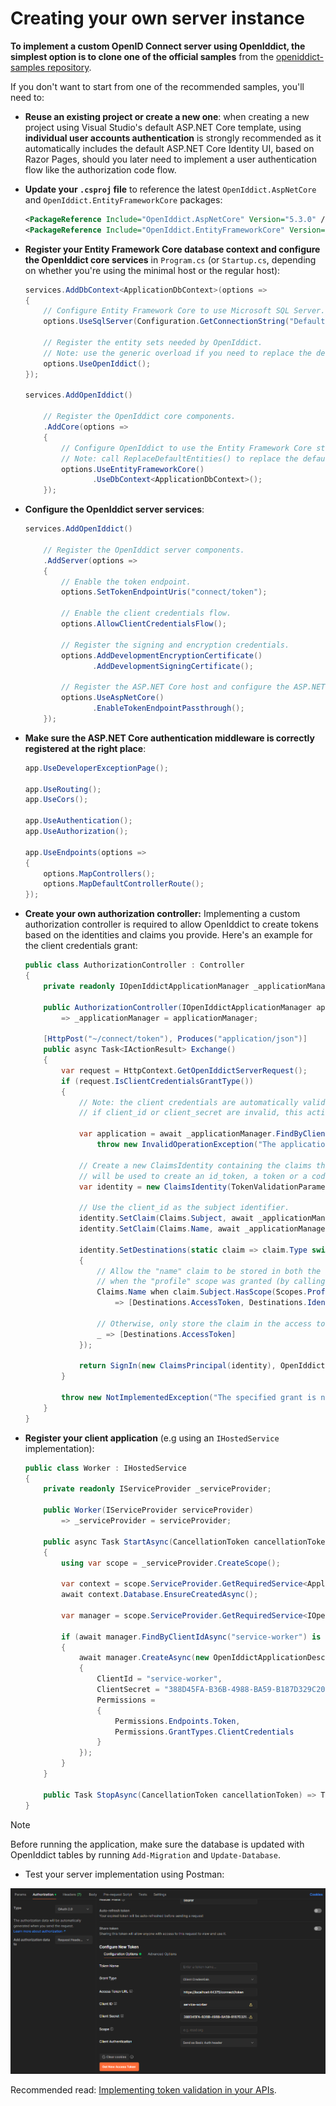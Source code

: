 # Creating your own server instance

**To implement a custom OpenID Connect server using OpenIddict, the simplest option is to clone one of the official samples**
from the [openiddict-samples repository](https://github.com/openiddict/openiddict-samples).

If you don't want to start from one of the recommended samples, you'll need to:

  - **Reuse an existing project or create a new one**: when creating a new project using Visual Studio's default ASP.NET Core template,
  using **individual user accounts authentication** is strongly recommended as it automatically includes the default ASP.NET Core Identity UI,
  based on Razor Pages, should you later need to implement a user authentication flow like the authorization code flow.

  - **Update your `.csproj` file** to reference the latest `OpenIddict.AspNetCore` and `OpenIddict.EntityFrameworkCore` packages:

    ```xml
    <PackageReference Include="OpenIddict.AspNetCore" Version="5.3.0" />
    <PackageReference Include="OpenIddict.EntityFrameworkCore" Version="5.3.0" />
    ```

  - **Register your Entity Framework Core database context and configure the OpenIddict core services** in `Program.cs`
  (or `Startup.cs`, depending on whether you're using the minimal host or the regular host):

    ```csharp
    services.AddDbContext<ApplicationDbContext>(options =>
    {
        // Configure Entity Framework Core to use Microsoft SQL Server.
        options.UseSqlServer(Configuration.GetConnectionString("DefaultConnection"));

        // Register the entity sets needed by OpenIddict.
        // Note: use the generic overload if you need to replace the default OpenIddict entities.
        options.UseOpenIddict();
    });

    services.AddOpenIddict()

        // Register the OpenIddict core components.
        .AddCore(options =>
        {
            // Configure OpenIddict to use the Entity Framework Core stores and models.
            // Note: call ReplaceDefaultEntities() to replace the default entities.
            options.UseEntityFrameworkCore()
                   .UseDbContext<ApplicationDbContext>();
        });
    ```

  - **Configure the OpenIddict server services**:

    ```csharp
    services.AddOpenIddict()

        // Register the OpenIddict server components.
        .AddServer(options =>
        {
            // Enable the token endpoint.
            options.SetTokenEndpointUris("connect/token");

            // Enable the client credentials flow.
            options.AllowClientCredentialsFlow();

            // Register the signing and encryption credentials.
            options.AddDevelopmentEncryptionCertificate()
                   .AddDevelopmentSigningCertificate();

            // Register the ASP.NET Core host and configure the ASP.NET Core options.
            options.UseAspNetCore()
                   .EnableTokenEndpointPassthrough();
        });
    ```

  - **Make sure the ASP.NET Core authentication middleware is correctly registered at the right place**:

    ```csharp
    app.UseDeveloperExceptionPage();

    app.UseRouting();
    app.UseCors();

    app.UseAuthentication();
    app.UseAuthorization();

    app.UseEndpoints(options =>
    {
        options.MapControllers();
        options.MapDefaultControllerRoute();
    });
    ```

  - **Create your own authorization controller:**
    Implementing a custom authorization controller is required to allow OpenIddict to create tokens based on the identities and claims you provide.
    Here's an example for the client credentials grant:

    ```csharp
    public class AuthorizationController : Controller
    {
        private readonly IOpenIddictApplicationManager _applicationManager;

        public AuthorizationController(IOpenIddictApplicationManager applicationManager)
            => _applicationManager = applicationManager;

        [HttpPost("~/connect/token"), Produces("application/json")]
        public async Task<IActionResult> Exchange()
        {
            var request = HttpContext.GetOpenIddictServerRequest();
            if (request.IsClientCredentialsGrantType())
            {
                // Note: the client credentials are automatically validated by OpenIddict:
                // if client_id or client_secret are invalid, this action won't be invoked.

                var application = await _applicationManager.FindByClientIdAsync(request.ClientId) ??
                    throw new InvalidOperationException("The application cannot be found.");

                // Create a new ClaimsIdentity containing the claims that
                // will be used to create an id_token, a token or a code.
                var identity = new ClaimsIdentity(TokenValidationParameters.DefaultAuthenticationType, Claims.Name, Claims.Role);

                // Use the client_id as the subject identifier.
                identity.SetClaim(Claims.Subject, await _applicationManager.GetClientIdAsync(application));
                identity.SetClaim(Claims.Name, await _applicationManager.GetDisplayNameAsync(application));

                identity.SetDestinations(static claim => claim.Type switch
                {
                    // Allow the "name" claim to be stored in both the access and identity tokens
                    // when the "profile" scope was granted (by calling principal.SetScopes(...)).
                    Claims.Name when claim.Subject.HasScope(Scopes.Profile)
                        => [Destinations.AccessToken, Destinations.IdentityToken],

                    // Otherwise, only store the claim in the access tokens.
                    _ => [Destinations.AccessToken]
                });

                return SignIn(new ClaimsPrincipal(identity), OpenIddictServerAspNetCoreDefaults.AuthenticationScheme);
            }

            throw new NotImplementedException("The specified grant is not implemented.");
        }
    }
    ```

  - **Register your client application** (e.g using an `IHostedService` implementation):

    ```csharp
    public class Worker : IHostedService
    {
        private readonly IServiceProvider _serviceProvider;

        public Worker(IServiceProvider serviceProvider)
            => _serviceProvider = serviceProvider;

        public async Task StartAsync(CancellationToken cancellationToken)
        {
            using var scope = _serviceProvider.CreateScope();

            var context = scope.ServiceProvider.GetRequiredService<ApplicationDbContext>();
            await context.Database.EnsureCreatedAsync();

            var manager = scope.ServiceProvider.GetRequiredService<IOpenIddictApplicationManager>();

            if (await manager.FindByClientIdAsync("service-worker") is null)
            {
                await manager.CreateAsync(new OpenIddictApplicationDescriptor
                {
                    ClientId = "service-worker",
                    ClientSecret = "388D45FA-B36B-4988-BA59-B187D329C207",
                    Permissions =
                    {
                        Permissions.Endpoints.Token,
                        Permissions.GrantTypes.ClientCredentials
                    }
                });
            }
        }

        public Task StopAsync(CancellationToken cancellationToken) => Task.CompletedTask;
    }

    ```

  > [!NOTE]
  > Before running the application, make sure the database is updated with OpenIddict tables by running `Add-Migration` and `Update-Database`.

  - Test your server implementation using Postman:

![OAuth 2.0 client credentials grant with Postman](creating-your-own-server-instance/postman.png)

Recommended read: [Implementing token validation in your APIs](implementing-token-validation-in-your-apis.md).